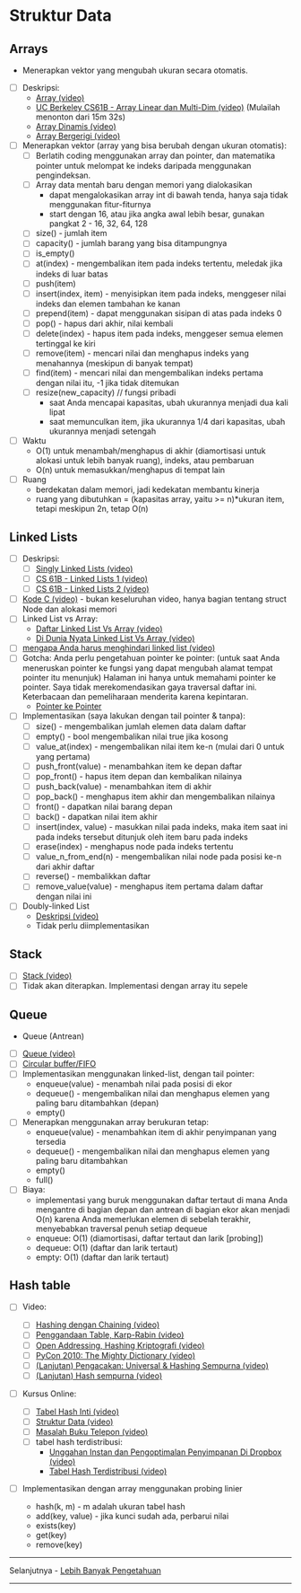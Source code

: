 # Struktur Data

## Arrays

- Menerapkan vektor yang mengubah ukuran secara otomatis.
- [ ] Deskripsi:
  - [Array (video)](https://www.coursera.org/lecture/data-structures/arrays-OsBSF)
  - [UC Berkeley CS61B - Array Linear dan Multi-Dim (video)](https://archive.org/details/ucberkeley_webcast_Wp8oiO_CZZE) (Mulailah menonton dari 15m 32s)
  - [Array Dinamis (video)](https://www.coursera.org/lecture/data-structures/dynamic-arrays-EwbnV)
  - [Array Bergerigi (video)](https://www.youtube.com/watch?v=1jtrQqYpt7g)
- [ ] Menerapkan vektor (array yang bisa berubah dengan ukuran otomatis):
  - [ ] Berlatih coding menggunakan array dan pointer, dan matematika pointer untuk melompat ke indeks daripada menggunakan pengindeksan.
  - [ ] Array data mentah baru dengan memori yang dialokasikan
    - dapat mengalokasikan array int di bawah tenda, hanya saja tidak menggunakan fitur-fiturnya
    - start dengan 16, atau jika angka awal lebih besar, gunakan pangkat 2 - 16, 32, 64, 128
  - [ ] size() - jumlah item
  - [ ] capacity() - jumlah barang yang bisa ditampungnya
  - [ ] is_empty()
  - [ ] at(index) - mengembalikan item pada indeks tertentu, meledak jika indeks di luar batas
  - [ ] push(item)
  - [ ] insert(index, item) - menyisipkan item pada indeks, menggeser nilai indeks dan elemen tambahan ke kanan
  - [ ] prepend(item) - dapat menggunakan sisipan di atas pada indeks 0
  - [ ] pop() - hapus dari akhir, nilai kembali
  - [ ] delete(index) - hapus item pada indeks, menggeser semua elemen tertinggal ke kiri
  - [ ] remove(item) - mencari nilai dan menghapus indeks yang menahannya (meskipun di banyak tempat)
  - [ ] find(item) - mencari nilai dan mengembalikan indeks pertama dengan nilai itu, -1 jika tidak ditemukan
  - [ ] resize(new_capacity) // fungsi pribadi
    - saat Anda mencapai kapasitas, ubah ukurannya menjadi dua kali lipat
    - saat memunculkan item, jika ukurannya 1/4 dari kapasitas, ubah ukurannya menjadi setengah
- [ ] Waktu
  - O(1) untuk menambah/menghapus di akhir (diamortisasi untuk alokasi untuk lebih banyak ruang), indeks, atau pembaruan
  - O(n) untuk memasukkan/menghapus di tempat lain
- [ ] Ruang
  - berdekatan dalam memori, jadi kedekatan membantu kinerja
  - ruang yang dibutuhkan = (kapasitas array, yaitu >= n)\*ukuran item, tetapi meskipun 2n, tetap O(n)

## Linked Lists

- [ ] Deskripsi:
  - [ ] [Singly Linked Lists (video)](https://www.coursera.org/lecture/data-structures/singly-linked-lists-kHhgK)
  - [ ] [CS 61B - Linked Lists 1 (video)](https://archive.org/details/ucberkeley_webcast_htzJdKoEmO0)
  - [ ] [CS 61B - Linked Lists 2 (video)](https://archive.org/details/ucberkeley_webcast_-c4I3gFYe3w)
- [ ] [Kode C (video)](https://www.youtube.com/watch?v=QN6FPiD0Gzo) - bukan keseluruhan video, hanya bagian tentang struct Node dan alokasi memori
- [ ] Linked List vs Array:
  - [Daftar Linked List Vs Array (video)](https://www.coursera.org/lecture/data-structures-optimizing-performance/core-linked-lists-vs-arrays-rjBs9)
  - [Di Dunia Nyata Linked List Vs Array (video)](https://www.coursera.org/lecture/data-structures-optimizing-performance/in-the-real-world-lists-vs-arrays-QUaUd)
- [ ] [mengapa Anda harus menghindari linked list (video)](https://www.youtube.com/watch?v=YQs6IC-vgmo)
- [ ] Gotcha: Anda perlu pengetahuan pointer ke pointer:
      (untuk saat Anda meneruskan pointer ke fungsi yang dapat mengubah alamat tempat pointer itu menunjuk)
      Halaman ini hanya untuk memahami pointer ke pointer. Saya tidak merekomendasikan gaya traversal daftar ini. Keterbacaan dan pemeliharaan menderita karena kepintaran.
  - [Pointer ke Pointer](https://www.eskimo.com/~scs/cclass/int/sx8.html)
- [ ] Implementasikan (saya lakukan dengan tail pointer & tanpa):
  - [ ] size() - mengembalikan jumlah elemen data dalam daftar
  - [ ] empty() - bool mengembalikan nilai true jika kosong
  - [ ] value_at(index) - mengembalikan nilai item ke-n (mulai dari 0 untuk yang pertama)
  - [ ] push_front(value) - menambahkan item ke depan daftar
  - [ ] pop_front() - hapus item depan dan kembalikan nilainya
  - [ ] push_back(value) - menambahkan item di akhir
  - [ ] pop_back() - menghapus item akhir dan mengembalikan nilainya
  - [ ] front() - dapatkan nilai barang depan
  - [ ] back() - dapatkan nilai item akhir
  - [ ] insert(index, value) - masukkan nilai pada indeks, maka item saat ini pada indeks tersebut ditunjuk oleh item baru pada indeks
  - [ ] erase(index) - menghapus node pada indeks tertentu
  - [ ] value_n_from_end(n) - mengembalikan nilai node pada posisi ke-n dari akhir daftar
  - [ ] reverse() - membalikkan daftar
  - [ ] remove_value(value) - menghapus item pertama dalam daftar dengan nilai ini
- [ ] Doubly-linked List
  - [Deskripsi (video)](https://www.coursera.org/lecture/data-structures/doubly-linked-lists-jpGKD)
  - Tidak perlu diimplementasikan

## Stack

- [ ] [Stack (video)](https://www.coursera.org/lecture/data-structures/stacks-UdKzQ)
- [ ] Tidak akan diterapkan. Implementasi dengan array itu sepele

## Queue

- Queue (Antrean)
- [ ] [Queue (video)](https://www.coursera.org/lecture/data-structures/queues-EShpq)
- [ ] [Circular buffer/FIFO](https://en.wikipedia.org/wiki/Circular_buffer)
- [ ] Implementasikan menggunakan linked-list, dengan tail pointer:
  - enqueue(value) - menambah nilai pada posisi di ekor
  - dequeue() - mengembalikan nilai dan menghapus elemen yang paling baru ditambahkan (depan)
  - empty()
- [ ] Menerapkan menggunakan array berukuran tetap:
  - enqueue(value) - menambahkan item di akhir penyimpanan yang tersedia
  - dequeue() - mengembalikan nilai dan menghapus elemen yang paling baru ditambahkan
  - empty()
  - full()
- [ ] Biaya:
  - implementasi yang buruk menggunakan daftar tertaut di mana Anda mengantre di bagian depan
    dan antrean di bagian ekor akan menjadi O(n) karena Anda memerlukan elemen di sebelah terakhir,
    menyebabkan traversal penuh setiap dequeue
  - enqueue: O(1) (diamortisasi, daftar tertaut dan larik [probing])
  - dequeue: O(1) (daftar dan larik tertaut)
  - empty: O(1) (daftar dan larik tertaut)

## Hash table

- [ ] Video:

  - [ ] [Hashing dengan Chaining (video)](https://www.youtube.com/watch?v=0M_kIqhwbFo&list=PLUl4u3cNGP61Oq3tWYp6V_F-5jb5L2iHb&index=8)
  - [ ] [Penggandaan Table, Karp-Rabin (video)](https://www.youtube.com/watch?v=BRO7mVIFt08&index=9&list=PLUl4u3cNGP61Oq3tWYp6V_F-5jb5L2iHb)
  - [ ] [Open Addressing, Hashing Kriptografi (video)](https://www.youtube.com/watch?v=rvdJDijO2Ro&index=10&list=PLUl4u3cNGP61Oq3tWYp6V_F-5jb5L2iHb)
  - [ ] [PyCon 2010: The Mighty Dictionary (video)](https://www.youtube.com/watch?v=C4Kc8xzcA68)
  - [ ] [(Lanjutan) Pengacakan: Universal & Hashing Sempurna (video)](https://www.youtube.com/watch?v=z0lJ2k0sl1g&list=PLUl4u3cNGP6317WaSNfmCvGym2ucw3oGp&index=11)
  - [ ] [(Lanjutan) Hash sempurna (video)](https://www.youtube.com/watch?v=N0COwN14gt0&list=PL2B4EEwhKD-NbwZ4ezj7gyc_3yNrojKM9&index=4)

- [ ] Kursus Online:

  - [ ] [Tabel Hash Inti (video)](https://www.coursera.org/lecture/data-structures-optimizing-performance/core-hash-tables-m7UuP)
  - [ ] [Struktur Data (video)](https://www.coursera.org/learn/data-structures/home/week/4)
  - [ ] [Masalah Buku Telepon (video)](https://www.coursera.org/lecture/data-structures/phone-book-problem-NYZZP)
  - [ ] tabel hash terdistribusi:
    - [Unggahan Instan dan Pengoptimalan Penyimpanan Di Dropbox (video)](https://www.coursera.org/lecture/data-structures/instant-uploads-and-storage-optimization-in-dropbox-DvaIb)
    - [Tabel Hash Terdistribusi (video)](https://www.coursera.org/lecture/data-structures/distributed-hash-tables-tvH8H)

- [ ] Implementasikan dengan array menggunakan probing linier
  - hash(k, m) - m adalah ukuran tabel hash
  - add(key, value) - jika kunci sudah ada, perbarui nilai
  - exists(key)
  - get(key)
  - remove(key)

---

Selanjutnya - [Lebih Banyak Pengetahuan](lebih-banyak-pengetahuan.md)

---
